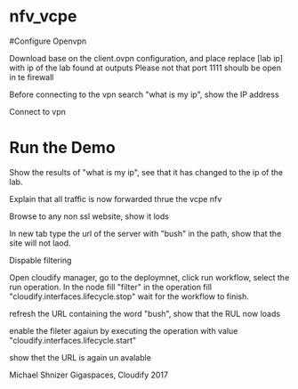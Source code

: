 # nfv_vcpe

#Configure Openvpn

Download base on the client.ovpn configuration, and place replace [lab ip] with ip of the lab found at outputs
Please not that port 1111 shoulb be open in te firewall

Before connecting to the vpn search "what is my ip", show the IP address

Connect to vpn 

# Run the Demo

Show the results of "what is my ip", see that it has changed to the ip of the lab.

Explain that all traffic is now forwarded thrue the vcpe nfv

Browse to any non ssl website, show it lods

In new tab type the url of the server with "bush" in the path, show that the site will not laod.

Dispable filtering

Open cloudify manager, go to the deploymnet, click run workflow, select the run operation.
In the node fill "filter" in the operation fill "cloudify.interfaces.lifecycle.stop"
wait for the workflow to finish.

refresh the URL containing the word "bush", show that the RUL now loads

enable the fileter agaiun by executing the operation with value "cloudify.interfaces.lifecycle.start"

show thet the URL is again un avalable


Michael Shnizer
Gigaspaces, Cloudify 2017

